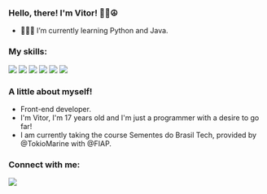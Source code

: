 ### Hello, there! I'm Vitor! 🤙🏽☮

- 👨🏽‍💻 I’m currently learning Python and Java.

### My skills:

<a><img src="https://img.shields.io/badge/HTML5-323330?style=for-the-badge&logo=html5&logoColor=white"></img></a>
<a><img src="https://img.shields.io/badge/CSS3-F6F6F6?style=for-the-badge&logo=css3&logoColor=black"></img></a>
<a><img src="https://img.shields.io/badge/JavaScript-323330?style=for-the-badge&logo=javascript&logoColor=white"></img></a>
<a><img src="https://img.shields.io/badge/Python-F6F6F6?style=for-the-badge&logo=python&logoColor=black"></img></a>
<a><img src="https://img.shields.io/badge/Java-323330?style=for-the-badge&logo=java&logoColor=black"></img></a>
<a><img src="https://img.shields.io/badge/MongoDB-F6F6F6?style=for-the-badge&logo=mongodb&logoColor=black"></img></a>


### A little about myself!

- Front-end developer.
- I'm Vitor, I'm 17 years old and I'm just a programmer with a desire to go far!
- I am currently taking the course Sementes do Brasil Tech, provided by @TokioMarine with @FIAP.

### Connect with me:
<a href="https://www.linkedin.com/in/vitor-lopes-914811236/"><img src="https://img.shields.io/badge/LinkedIn-F6F6F6?style=for-the-badge&logo=linkedin&logoColor=black"> </img></a>

